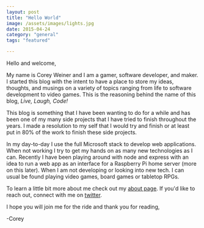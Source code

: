 ```yaml
---
layout: post
title: "Hello World"
image: /assets/images/lights.jpg
date: 2015-04-24
category: "general"
tags: "featured"

---
```


Hello and welcome,

My name is Corey Weiner and I am a gamer, software developer, and maker.
I started this blog with the intent to have a place to store my ideas, thoughts,
and musings on a variety of topics ranging from life to software development to video games. 
This is the reasoning behind the name of this blog, *Live, Laugh, Code!*

This blog is something that I have been wanting to do for a while and has been one of my many 
side projects that I have tried to finish throughout the years. I made a resolution to my self 
that I would try and finish or at least put in 80% of the work to finish these side projects.

In my day-to-day I use the full Microsoft stack to develop web applications. When not working
I try to get my hands on as many new technologies as I can. Recently I have been playing
around with node and express with an idea to run a web app as an interface for a
Raspberry Pi home server (more on this later). When I am not developing or looking into new
tech. I can usual be found playing video games, board games or tabletop RPGs. 

To learn a little bit more about me check out my [about page](/about). If you'd like to reach 
out, connect with me on [twitter](https://www.twitter.com/cjweiner).

I hope you will join me for the ride and thank you for reading,

-Corey